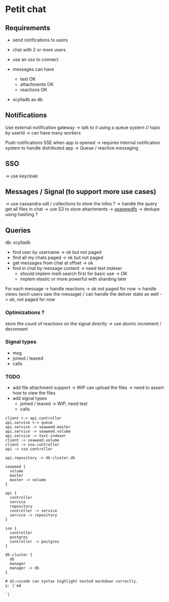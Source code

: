 # Petit chat

## Requirements

- send notifications to users
- chat with 2 or more users
- use an sso to connect
- messages can have
  - text OK
  - attachments OK
  - reactions OK

- scylladb as db

## Notifications

Use external notification gateway
-> talk to it using a queue system // topic by userId
-> can have many workers

Push notifications
SSE when app is opened -> requires internal notification system to handle distributed app -> Queue / reactive messaging

## SSO

-> use keycloak

## Messages / Signal (to support more use cases)

-> use cassandra udt / collections to store the infos ? -> handle the query get all files in chat
-> use S3 to store attachments -> [seaweedfs](https://github.com/seaweedfs/seaweedfs)
-> dedupe using hashing ?

## Queries

db: scylladb

- find user by username -> ok but not paged
- find all my chats paged -> ok but not paged
- get messages from chat at offset -> ok
- find in chat by message content -> need text indexer
  - should implem meili search first for basic use -> OK
  - implem elastic or more powerful with sharding later

For each message
-> handle reactions -> ok not paged for now
-> handle views (wich users saw the message) / can handle the deliver state as well -> ok, not paged for now

### Optimizations ?

store the count of reactions on the signal directly -> use atomic increment / decrement

### Signal types

- msg
- joined / leaved
- calls

### TODO

- add file attachment support -> WIP can upload the files -> need to assert how to view the files
- add signal types
  - joined / leaved -> WIP, need test
  - calls

```d2
client <-> api.controller
api.service <-> queue
api.service -> seaweed.master
api.service -> seaweed.volume
api.service -> text-indexer
client -> seaweed.volume
client -> sso.controller
api -> sso.controller

api.repository -> db-cluster.db

seaweed {
  volume
  master
  master -> volume
}

api {
  controller
  service
  repository
  controller -> service
  service -> repository
}

sso {
  controller
  postgres
  controller -> postgres
}

db-cluster {
  db
  manager
  manager -> db
}

# d2-vscode can syntax highlight nested markdown correctly.
y: |`md
  
`|
```
